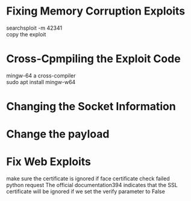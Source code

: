# Fixing Memory Corruption Exploits 
searchsploit -m 42341  
copy the exploit   


# Cross-Cpmpiling the Exploit Code  
mingw-64 a cross-compiler  
sudo apt install mingw-w64  

# Changing the Socket Information  
# Change the payload  

# Fix Web Exploits  
make sure the certificate is ignored if face certificate check failed  
python request The official documentation394 indicates that the SSL certificate will be ignored if we set the verify
parameter to False  

